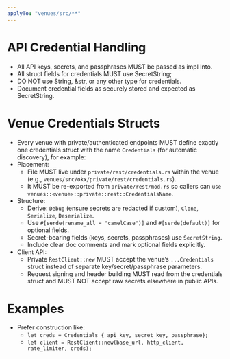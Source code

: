 ```yaml
---
applyTo: "venues/src/**"
---
```


# API Credential Handling

- All API keys, secrets, and passphrases MUST be passed as impl Into<SecretString>.
- All struct fields for credentials MUST use SecretString;
- DO NOT use String, &str, or any other type for credentials.
- Document credential fields as securely stored and expected as SecretString.

# Venue Credentials Structs

- Every venue with private/authenticated endpoints MUST define exactly one credentials struct with the name `Credentials` (for automatic discovery), for example:
- Placement:
  - File MUST live under `private/rest/credentials.rs` within the venue (e.g., `venues/src/okx/private/rest/credentials.rs`).
  - It MUST be re-exported from `private/rest/mod.rs` so callers can `use venues::<venue>::private::rest::CredentialsName`.
- Structure:
  - Derive: `Debug` (ensure secrets are redacted if custom), `Clone`, `Serialize`, `Deserialize`.
  - Use `#[serde(rename_all = "camelCase")]` and `#[serde(default)]` for optional fields.
  - Secret-bearing fields (keys, secrets, passphrases) use `SecretString`.
  - Include clear doc comments and mark optional fields explicitly.
- Client API:
  - Private `RestClient::new` MUST accept the venue’s `...Credentials` struct instead of separate key/secret/passphrase parameters.
  - Request signing and header building MUST read from the credentials struct and MUST NOT accept raw secrets elsewhere in public APIs.

# Examples

- Prefer construction like:
  - `let creds = Credentials { api_key, secret_key, passphrase};`
  - `let client = RestClient::new(base_url, http_client, rate_limiter, creds);`
